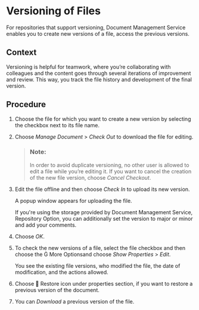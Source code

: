 <!-- loio0c7f327aaa3d4d8ba2a9d5598df7cb64 -->

<link rel="stylesheet" type="text/css" href="../css/sap-icons.css"/>

# Versioning of Files

For repositories that support versioning, Document Management Service enables you to create new versions of a file, access the previous versions.



<a name="loio0c7f327aaa3d4d8ba2a9d5598df7cb64__context_vrh_yyq_ymb"/>

## Context

Versioning is helpful for teamwork, where you’re collaborating with colleagues and the content goes through several iterations of improvement and review. This way, you track the file history and development of the final version.



## Procedure

1.  Choose the file for which you want to create a new version by selecting the checkbox next to its file name.

2.  Choose *Manage Document* \> *Check Out* to download the file for editing.

    > ### Note:  
    > In order to avoid duplicate versioning, no other user is allowed to edit a file while you’re editing it. If you want to cancel the creation of the new file version, choose *Cancel Checkout*.

3.  Edit the file offline and then choose *Check In* to upload its new version.

    A popup window appears for uploading the file.

    If you're using the storage provided by Document Management Service, Repository Option, you can additionally set the version to major or minor and add your comments.

4.  Choose *OK*.

5.  To check the new versions of a file, select the file checkbox and then choose the <span class="SAP-icons-V5"></span> More Optionsand choose *Show Properties* \> *Edit*.

    You see the existing file versions, who modified the file, the date of modification, and the actions allowed.

6.  Choose <span class="SAP-icons-V5"></span> Restore icon under properties section, if you want to restore a previous version of the document.

7.  You can *Download* a previous version of the file.


